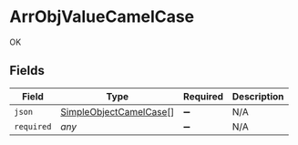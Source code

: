 # ArrObjValueCamelCase

OK


## Fields

| Field                                                                   | Type                                                                    | Required                                                                | Description                                                             |
| ----------------------------------------------------------------------- | ----------------------------------------------------------------------- | ----------------------------------------------------------------------- | ----------------------------------------------------------------------- |
| `json`                                                                  | [SimpleObjectCamelCase](../../models/shared/simpleobjectcamelcase.md)[] | :heavy_minus_sign:                                                      | N/A                                                                     |
| `required`                                                              | *any*                                                                   | :heavy_minus_sign:                                                      | N/A                                                                     |